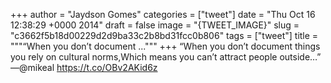 
+++
author = "Jaydson Gomes"
categories = ["tweet"]
date = "Thu Oct 16 12:38:29 +0000 2014"
draft = false
image = "{TWEET_IMAGE}"
slug = "c3662f5b18d00229d2d9ba33c2b8bd31fcc0b806"
tags = ["tweet"]
title = """“When you don’t document ..."""
+++
“When you don’t document things you rely on cultural norms,Which means you can’t attract people outside…” —@mikeal https://t.co/OBv2AKid6z
